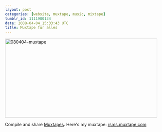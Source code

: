 ```yaml
---
layout: post
categories: [website, muxtape, music, mixtape]
tumblr_id: 1111980134  
date: 2008-04-04 15:33:43 UTC
title: Muxtape für alles
---
```


<a href="http://muxtape.com/"><img src="/attachments/2008/08/080404-muxtape.png" alt="080404-muxtape" width="500" height="260" class="alignnone size-full wp-image-463" /></a>

Compile and share <a href="http://muxtape.com/">Muxtapes</a>. Here's my muxtape: <a href="http://rsms.muxtape.com/">rsms.muxtape.com</a>
